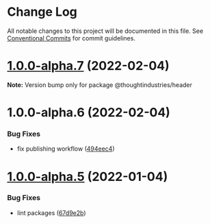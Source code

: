# Change Log

All notable changes to this project will be documented in this file.
See [Conventional Commits](https://conventionalcommits.org) for commit guidelines.

# [1.0.0-alpha.7](https://github.com/thoughtindustries/helium/compare/@thoughtindustries/header@1.0.0-alpha.5...@thoughtindustries/header@1.0.0-alpha.7) (2022-02-04)

**Note:** Version bump only for package @thoughtindustries/header





# 1.0.0-alpha.6 (2022-02-04)


### Bug Fixes

* fix publishing workflow ([494eec4](https://github.com/thoughtindustries/helium/commit/494eec409faa1fed55618af1f6dd76ef6e3f9b8a))





# [1.0.0-alpha.5](https://github.com/thoughtindustries/helium/compare/@thoughtindustries/header@1.0.0-alpha.4...@thoughtindustries/header@1.0.0-alpha.5) (2022-01-04)


### Bug Fixes

* lint packages ([67d9e2b](https://github.com/thoughtindustries/helium/commit/67d9e2b831800c00a0d9c99bfd7f498321242536))
